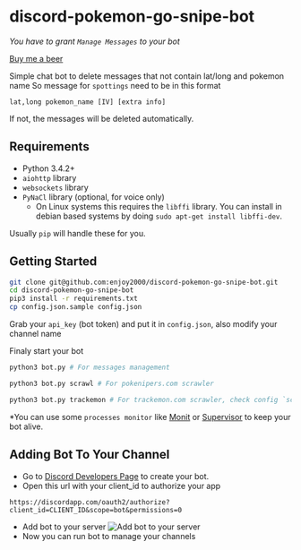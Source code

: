 # discord-pokemon-go-snipe-bot
*You have to grant `Manage Messages` to your bot*

[Buy me a beer](https://www.paypal.com/cgi-bin/webscr?cmd=_s-xclick&hosted_button_id=2LXD5Y426K3QY)

Simple chat bot to delete messages that not contain lat/long and pokemon name
So message for `spottings` need to be in this format
```
lat,long pokemon_name [IV] [extra info]
```

If not, the messages will be deleted automatically.


## Requirements

- Python 3.4.2+
- `aiohttp` library
- `websockets` library
- `PyNaCl` library (optional, for voice only)
    - On Linux systems this requires the `libffi` library. You can install in
      debian based systems by doing `sudo apt-get install libffi-dev`.

Usually `pip` will handle these for you.

## Getting Started

```bash
git clone git@github.com:enjoy2000/discord-pokemon-go-snipe-bot.git
cd discord-pokemon-go-snipe-bot
pip3 install -r requirements.txt
cp config.json.sample config.json
```
Grab your `api_key` (bot token) and put it in `config.json`, also modify your channel name

Finaly start your bot
```bash
python3 bot.py # For messages management
```
```bash
python3 bot.py scrawl # For pokenipers.com scrawler
```
```bash
python3 bot.py trackemon # For trackemon.com scrawler, check config `scrawl_trackemon`
```
*You can use some `processes monitor` like [Monit](https://mmonit.com/monit/) or [Supervisor](http://supervisord.org/) to keep your bot alive.
## Adding Bot To Your Channel
- Go to [Discord Developers Page](https://discordapp.com/developers/applications/me) to create your bot.
- Open this url with your client_id to authorize your app
```
https://discordapp.com/oauth2/authorize?client_id=CLIENT_ID&scope=bot&permissions=0
```
- Add bot to your server
![Add bot to your server](https://raw.githubusercontent.com/enjoy2000/discord-pokemon-go-snipe-bot/master/docs/add-bot-to-your-server.png)
- Now you can run bot to manage your channels
